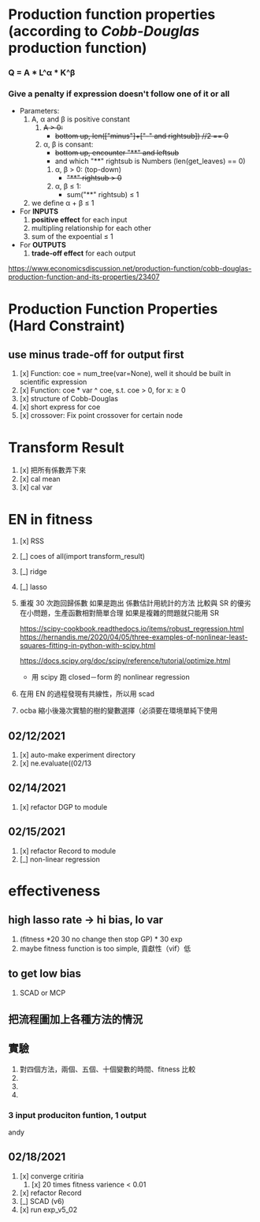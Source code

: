 # Production function properties (according to *Cobb-Douglas* production function)
### Q = A * L^α * K^β
### Give a penalty if expression doesn't follow **one** of it or **all**
- Parameters:
    1. A, α and β is positive constant
        1. ~~A > 0:~~
            - ~~bottom up, len(["minus"]+["-" and rightsub]) //2 == 0~~
        1. α, β is consant:
            - ~~bottom up, encounter "**" and leftsub~~
            - and which "**" rightsub is Numbers (len(get_leaves) == 0)
            1. α, β > 0: (top-down)
                - ~~"**" rightsub > 0~~
            1. α, β ≤ 1:
                - sum("**" rightsub) ≤ 1
    1. we define α + β ≤ 1
- For **INPUTS**
    1. **positive effect** for each input
    1. multipling relationship for each other
    1. sum of the expoential ≤ 1 
- For **OUTPUTS**
    1. **trade-off effect** for each output

https://www.economicsdiscussion.net/production-function/cobb-douglas-production-function-and-its-properties/23407

# Production Function Properties (Hard Constraint)
## use minus trade-off for output first
1. [x] Function: coe = num_tree(var=None), well it should be built in scientific expression
1. [x] Function: coe * var ^ coe, s.t. coe > 0, for x: ≥ 0
1. [x] structure of Cobb-Douglas
1. [x] short express for coe
1. [x] crossover: Fix point crossover for certain node

# Transform Result
1. [x] 把所有係數弄下來
1. [x] cal mean
1. [x] cal var

# EN in fitness
1. [x] RSS
1. [_] coes of all(import transform_result)
1. [_] ridge
1. [_] lasso


1. 重複 30 次跑回歸係數
如果是跑出
係數估計用統計的方法
比較與 SR 的優劣在小問題，生產函數相對簡單合理
如果是複雜的問題就只能用 SR

    https://scipy-cookbook.readthedocs.io/items/robust_regression.html
    https://hernandis.me/2020/04/05/three-examples-of-nonlinear-least-squares-fitting-in-python-with-scipy.html

    https://docs.scipy.org/doc/scipy/reference/tutorial/optimize.html
    - 用 scipy 跑 closed－form 的 nonlinear regression

1. 在用 EN 的過程發現有共線性，所以用 scad
1. ocba 縮小後幾次實驗的樹的變數選擇（必須要在環境單純下使用

## 02/12/2021
1. [x] auto-make experiment directory
1. [x] ne.evaluate((02/13

## 02/14/2021
1. [x] refactor DGP to module

## 02/15/2021
1. [x] refactor Record to module
1. [_] non-linear regression

# effectiveness
## high lasso rate -> hi bias, lo var
1. (fitness *20 30 no change then stop GP) * 30 exp
1. maybe fitness function is too simple, 貢獻性（vif）低
## to get low bias
1. SCAD or MCP

## 把流程圖加上各種方法的情況

## 實驗
1. 對四個方法，兩個、五個、十個變數的時間、fitness 比較
1. 
1. 
1. 

### 3 input produciton funtion, 1 output
andy 

## 02/18/2021
1. [x] converge critiria
    1. [x] 20 times fitness varience < 0.01
1. [x] refactor Record 
1. [_] SCAD (v6)
1. [x] run exp_v5_02